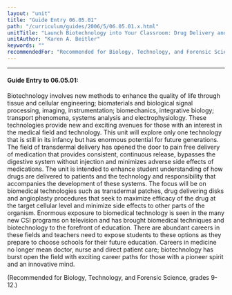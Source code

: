 ```yaml
---
layout: "unit"
title: "Guide Entry 06.05.01"
path: "/curriculum/guides/2006/5/06.05.01.x.html"
unitTitle: "Launch Biotechnology into Your Classroom: Drug Delivery and Diffusion"
unitAuthor: "Karen A. Beitler"
keywords: ""
recommendedFor: "Recommended for Biology, Technology, and Forensic Science, grades 9-12."
---
```

<body>
<hr/>
<h4>
Guide Entry to 06.05.01:
</h4>
<p>
Biotechnology involves new methods to enhance the quality of life through tissue and cellular engineering; biomaterials and biological signal processing, imaging, instrumentation; biomechanics, integrative biology; transport phenomena, systems analysis and electrophysiology. These technologies provide new and exciting avenues for those with an interest in the medical field and technology. This unit will explore only one technology that is still in its infancy but has enormous potential for future generations. The field of transdermal delivery has opened the door to pain free delivery of medication that provides consistent, continuous release, bypasses the digestive system without injection and minimizes adverse side effects of medications. The unit is intended to enhance student understanding of how drugs are delivered to patients and the technology and responsibility that accompanies the development of these systems. The focus will be on biomedical technologies such as transdermal patches, drug delivering disks and angioplasty procedures that seek to maximize efficacy of the drug at the target cellular level and minimize side effects to other parts of the organism. Enormous exposure to biomedical technology is seen in the many new CSI programs on television and has brought biomedical techniques and biotechnology to the forefront of education. There are abundant careers in these fields and teachers need to expose students to these options as they prepare to choose schools for their future education. Careers in medicine no longer mean doctor, nurse and direct patient care; biotechnology has burst open the field with exciting career paths for those with a pioneer spirit and an innovative mind.
</p>
<p>
(Recommended for Biology, Technology, and Forensic Science, grades 9-12.)
</p>
</body>